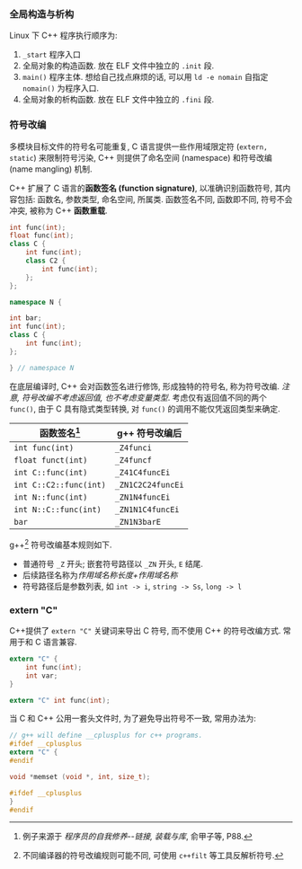 ### 全局构造与析构

Linux 下 C++ 程序执行顺序为:
1. `_start` 程序入口
1. 全局对象的构造函数. 放在 ELF 文件中独立的 `.init` 段.
2. `main()` 程序主体. 想给自己找点麻烦的话, 可以用 `ld -e nomain` 自指定 `nomain()` 为程序入口.
3. 全局对象的析构函数. 放在 ELF 文件中独立的 `.fini` 段.

### 符号改编

多模块目标文件的符号名可能重复, C 语言提供一些作用域限定符 (`extern, static`) 来限制符号污染, C++ 则提供了命名空间 (namespace) 和符号改编 (name mangling) 机制. 

C++ 扩展了 C 语言的**函数签名 (function signature)**, 以准确识别函数符号, 其内容包括: 函数名, 参数类型, 命名空间, 所属类. 函数签名不同, 函数即不同, 符号不会冲突, 被称为 C++ **函数重载**.

```cpp
int func(int);
float func(int);
class C {
	int func(int);
	class C2 {
		int func(int);
	};
};

namespace N {

int bar;
int func(int);
class C {
	int func(int);
};

} // namespace N
```

在底层编译时, C++ 会对函数签名进行修饰, 形成独特的符号名, 称为符号改编. *注意, 符号改编不考虑返回值, 也不考虑变量类型*. 考虑仅有返回值不同的两个 `func()`, 由于 C 具有隐式类型转换, 对 `func()` 的调用不能仅凭返回类型来确定.

| 函数签名[^1]           | g++ 符号改编后    |
| ---------------------- | ----------------- |
| `int func(int)`        | `_Z4funci`        |
| `float funct(int)`     | `_Z4funcf`        |
| `int C::func(int)`     | `_Z41C4funcEi`    |
| `int C::C2::func(int)` | `_ZN1C2C24funcEi` |
| `int N::func(int)`     | `_ZN1N4funcEi`    |
| `int N::C::func(int)`  | `_ZN1N1C4funcEi`  |
| `bar`                  | `_ZN1N3barE`                  |

[^1]: 例子来源于 *程序员的自我修养--链接, 装载与库*, 俞甲子等, P88.

g++[^2] 符号改编基本规则如下.
- 普通符号 `_Z` 开头; 嵌套符号路径以 `_ZN` 开头, `E` 结尾.
- 后续路径名称为*作用域名称长度+作用域名称*
- 符号路径后是参数列表, 如 `int -> i`, `string -> Ss`, `long -> l`

[^2]: 不同编译器的符号改编规则可能不同, 可使用 `c++filt` 等工具反解析符号.

### extern "C"

C++提供了 `extern "C"` 关键词来导出 C 符号, 而不使用 C++ 的符号改编方式. 常用于和 C 语言兼容.

```c
extern "C" {
	int func(int);
	int var;
}

extern "C" int func(int);
```

当 C 和 C++ 公用一套头文件时, 为了避免导出符号不一致, 常用办法为:

```c
// g++ will define __cplusplus for c++ programs.
#ifdef __cplusplus 
extern "C" {
#endif

void *memset (void *, int, size_t);

#ifdef __cplusplus
}
#endif
```
